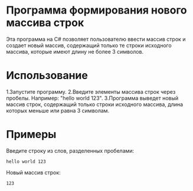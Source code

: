 # Программа формирования нового массива строк
Эта программа на C# позволяет пользователю ввести массив строк и создает новый массив, содержащий только те строки исходного массива, которые имеют длину не более 3 символов.

# Использование
1.Запустите программу.
2.Введите элементы массива строк через пробелы. Например: "hello world 123".
3.Программа выведет новый массив строк, содержащий только строки исходного массива, длина которых меньше или равна 3 символам.

# Примеры
Введите строку из слов, разделенных пробелами:

`hello world 123`

Новый массив строк:

`123`
